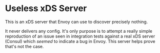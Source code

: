 # Useless xDS Server

This is an xDS server that Envoy can use to discover precisely nothing.

It never delivers any config. It's only purpose is to attempt a really simple
reproduction of an issue seen in integration tests against a real xDS server
(Consul) which _seemed_ to indicate a bug in Envoy. This server helps prove
that's not the case.